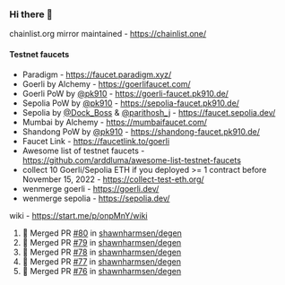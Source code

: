 ### Hi there 👋

chainlist.org mirror maintained - https://chainlist.one/

#### Testnet faucets
- Paradigm - https://faucet.paradigm.xyz/
- Goerli by Alchemy - https://goerlifaucet.com/
- Goerli PoW by [@pk910](https://github.com/pk910/PoWFaucet) - https://goerli-faucet.pk910.de/
- Sepolia PoW by [@pk910](https://github.com/pk910/PoWFaucet) - https://sepolia-faucet.pk910.de/
- Sepolia by [@Dock_Boss](https://twitter.com/Dock_Boss) & [@parithosh_j](https://twitter.com/parithosh_j) - https://faucet.sepolia.dev/
- Mumbai by Alchemy - https://mumbaifaucet.com/
- Shandong PoW by [@pk910](https://github.com/pk910/PoWFaucet) - https://shandong-faucet.pk910.de/ 
- Faucet Link - https://faucetlink.to/goerli
- Awesome list of testnet faucets - https://github.com/arddluma/awesome-list-testnet-faucets
- collect 10 Goerli/Sepolia ETH if you deployed >= 1 contract before November 15, 2022 - https://collect-test-eth.org/
- wenmerge goerli - https://goerli.dev/
- wenmerge sepolia - https://sepolia.dev/ 

wiki - https://start.me/p/onpMnY/wiki

<!--START_SECTION:activity-->
1. 🎉 Merged PR [#80](https://github.com/shawnharmsen/degen/pull/80) in [shawnharmsen/degen](https://github.com/shawnharmsen/degen)
2. 🎉 Merged PR [#79](https://github.com/shawnharmsen/degen/pull/79) in [shawnharmsen/degen](https://github.com/shawnharmsen/degen)
3. 🎉 Merged PR [#78](https://github.com/shawnharmsen/degen/pull/78) in [shawnharmsen/degen](https://github.com/shawnharmsen/degen)
4. 🎉 Merged PR [#77](https://github.com/shawnharmsen/degen/pull/77) in [shawnharmsen/degen](https://github.com/shawnharmsen/degen)
5. 🎉 Merged PR [#76](https://github.com/shawnharmsen/degen/pull/76) in [shawnharmsen/degen](https://github.com/shawnharmsen/degen)
<!--END_SECTION:activity-->
